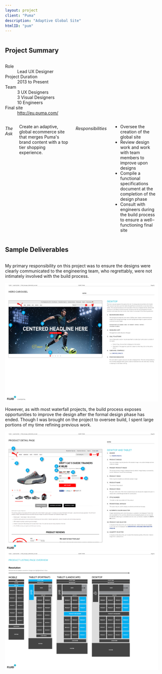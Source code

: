 ```yaml
---
layout: project
client: "Puma"
description: "Adaptive Global Site"
htmlID: "pum"
---
```


<div class="row">
	<div class="small-12 columns">
		<h2>Project Summary</h2>
	</div>
	<div class="small-12 medium-4 large-4 columns">
		<dl>
			<dt>Role</dt>
			<dd>Lead UX Designer</dd>
			<dt>Project Duration</dt>
			<dd>2013 to Present</dd>
			<dt>Team</dt>
			<dd>
				3 UX Designers<br />
				3 Visual Designers<br />
				10 Engineers
			</dd>
			<dt>Final site</dt>
			<dd>
				<a href="http://eu.puma.com/">http://eu.puma.com/</a>		
			</dd>
		</dl>
	</div>
	<div class="small-12 medium-8 large-8 columns lede">
		<h6>The Ask</h6>
		<p>
			Create an adaptive, global ecommerce site that merges Puma's brand content with a top tier shopping experience.
		</p>
		<h6>Responsibilities</h6>
		<ul>
			<li>
				Oversee the creation of the global site
			</li>
			<li>
				Review design work and work with team members to improve upon designs
			</li>
			<li>
				Compile a functional specifications document at the completion of the design phase
			</li>
			<li>
				Consult with engineers during the build process to ensure a well&#8210;functioning final site
			</li>
		</ul>
	</div>
</div>
<div class="row">
	<div class="small-12 columns">
		<h2>Sample Deliverables</h2>
	</div>
	<div class="large-4 push-8 columns">
		<p>
			My primary responsibility on this project was to ensure the designs were clearly communicated to the engineering team, who regrettably, were not intimately involved with the build process.
		</p>
	</div>
	<div class="large-8 pull-4 columns">
		 <a href="/img/pum-carousel.jpg"><img src="/img/pum-carousel.jpg" /></a>
	</div>
</div>
<div class="row">
	<div class="large-4 push-8 columns">
		<p>
			However, as with most waterfall projects, the build process exposes opportunities to improve the design after the formal design phase has ended. Though I was brought on the project to oversee build, I spent large portions of my time refining previous work.
		</p>
	</div>
	<div class="large-8 pull-4 columns">
		 <a href="/img/pum-pdp.png"><img src="/img/pum-pdp.png" /></a>
	</div>
</div>
<div class="row">
	<div class="large-8 columns end">
		 <a href="/img/pum-subcat-grid.png"><img src="/img/pum-subcat-grid.png" /></a>
	</div>
</div>
